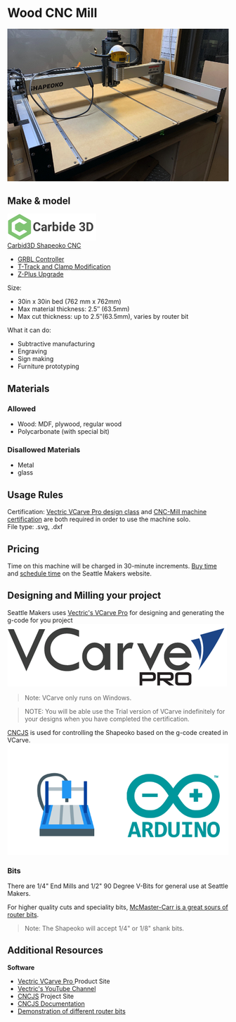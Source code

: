 # Wood CNC Mill

![Seattle Makers Shapeoko CNC](../static/img/cnc-mill/seattlemakers_shapeoko.png)

## Make & model

[![Carbide 3D Logo](../static/img/cnc-mill/carbide3D.png)  
Carbid3D Shapeoko CNC](https://carbide3d.com/shapeoko/)

- [GRBL Controller](https://docs.carbide3d.com/shapeoko-faq/controller-firmware-information/)
- [T-Track and Clamp Modification](https://shop.carbide3d.com/collections/accessories/products/t-track-table?variant=5175720706078)
- [Z-Plus Upgrade](https://shop.carbide3d.com/collections/accessories/products/shapeoko-z-plus?variant=31524471144509)

Size:

- 30in x 30in bed (762 mm x 762mm)
- Max material thickness: 2.5″ (63.5mm)
- Max cut thickness: up to 2.5″(63.5mm), varies by router bit

What it can do: 

- Subtractive manufacturing
- Engraving
- Sign making
- Furniture prototyping

## Materials

### Allowed

- Wood: MDF, plywood, regular wood
- Polycarbonate (with special bit)

### Disallowed Materials

- Metal
- glass

## Usage Rules

Certification: [Vectric VCarve Pro design class](https://seattlemakers.org/catalog#vcarve) and [CNC-Mill machine certification](https://seattlemakers.org/catalog#CNCcert) are both required in order to use the machine solo.  
File type: .svg, .dxf

## Pricing

Time on this machine will be charged in 30-minute increments. [Buy time](https://seattlemakers.org/store/items/machine-time/) and [schedule time](https://seattlemakers.org/schedule/) on the Seattle Makers website.

## Designing and Milling your project

Seattle Makers uses [Vectric's VCarve Pro](https://www.vectric.com/products/vcarve-pro) for designing and generating the g-code for you project 
![VCarce Logo](../static/img/cnc-mill/vcarve_pro.png)
> Note: VCarve only runs on Windows.

> NOTE: You will be able use the Trial version of VCarve indefinitely for your designs when you have completed the certification.

[CNCJS](https://cnc.js.org/) is used for controlling the Shapeoko based on the g-code created in VCarve.
![CNCJS Bannner](../static/img/cnc-mill/cncjs.png)


### Bits

There are 1/4" End Mills and 1/2" 90 Degree V-Bits for general use at Seattle Makers.

For higher quality cuts and speciality bits, [McMaster-Carr is a great sours of router bits](https://www.mcmaster.com/standard-router-tools).

> Note: The Shapeoko will accept 1/4" or 1/8" shank bits.


## Additional Resources

**Software**
- [Vectric VCarve Pro ](https://www.vectric.com/products/vcarve-pro) Product Site
- [Vectric's YouTube Channel](https://www.youtube.com/user/Vectric)
- [CNCJS](https://cnc.js.org/) Project Site 
- [CNCJS Documentation](https://cnc.js.org/docs/)
- [Demonstration of different router bits](https://www.youtube.com/watch?v=2FjXsZKrobQ)
